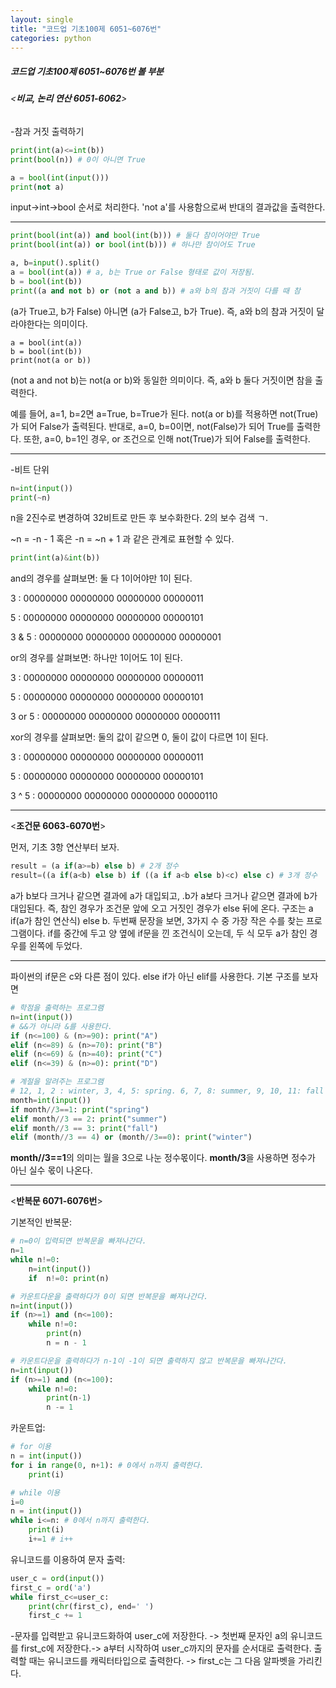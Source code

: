 ```yaml
---
layout: single
title: "코드업 기초100제 6051~6076번"
categories: python
---
```




##### 코드업 기초100제 6051~6076번 볼 부분



###### <**비교, 논리 연산 6051-6062**> 

-참과 거짓 출력하기

```python
print(int(a)<=int(b))
print(bool(n)) # 0이 아니면 True
```

```python
a = bool(int(input()))
print(not a)
```

input->int->bool 순서로 처리한다.  'not a'를 사용함으로써 반대의 결과값을 출력한다.

----



```python
print(bool(int(a)) and bool(int(b))) # 둘다 참이어야만 True
print(bool(int(a)) or bool(int(b))) # 하나만 참이어도 True
```

```python
a, b=input().split()
a = bool(int(a)) # a, b는 True or False 형태로 값이 저장됨.
b = bool(int(b))
print((a and not b) or (not a and b)) # a와 b의 참과 거짓이 다를 때 참
```

(a가 True고, b가 False) 아니면 (a가 False고, b가 True). 즉, a와 b의 참과 거짓이 달라야한다는 의미이다. 

```
a = bool(int(a))
b = bool(int(b))
print(not(a or b))
```

(not a and not b)는 not(a or b)와 동일한 의미이다. 즉, a와 b 둘다 거짓이면 참을 출력한다.

예를 들어, a=1, b=2면 a=True, b=True가 된다. not(a or b)를 적용하면 not(True)가 되어 False가 출력된다. 반대로, a=0, b=0이면, not(False)가 되어 True를 출력한다. 또한, a=0, b=1인 경우, or 조건으로 인해 not(True)가 되어 False를 출력한다.

----

-비트 단위

```python
n=int(input())
print(~n)
```

n을 2진수로 변경하여 32비트로 만든 후 보수화한다. 2의 보수 검색 ㄱ.

~n = -n - 1 혹은 -n = ~n + 1 과 같은 관계로 표현할 수 있다.

```python
print(int(a)&int(b))
```

and의 경우를 살펴보면: 둘 다 1이어야만 1이 된다.

3    : 00000000 00000000 00000000 00000011

5    : 00000000 00000000 00000000 00000101

3 & 5 : 00000000 00000000 00000000 00000001

or의 경우를 살펴보면: 하나만 1이어도 1이 된다.

3   : 00000000 00000000 00000000 00000011

5   : 00000000 00000000 00000000 00000101

3 or 5 : 00000000 00000000 00000000 00000111

xor의 경우를 살펴보면: 둘의 값이 같으면 0, 둘이 값이 다르면 1이 된다.

3    : 00000000 00000000 00000000 00000011

5    : 00000000 00000000 00000000 00000101

3 ^ 5 : 00000000 00000000 00000000 00000110

----



<**조건문 6063-6070번**>

먼저, 기초 3항 연산부터 보자.

```python
result = (a if(a>=b) else b) # 2개 정수
result=((a if(a<b) else b) if ((a if a<b else b)<c) else c) # 3개 정수
```

a가 b보다 크거나 같으면 결과에 a가 대입되고, .b가 a보다 크거나 같으면 결과에 b가 대입된다. 즉, 참인 경우가 조건문 앞에 오고 거짓인 경우가 else 뒤에 온다. 구조는 a if(a가 참인 연산식) else b. 두번째 문장을 보면, 3가지 수 중 가장 작은 수를 찾는 프로그램이다. if를 중간에 두고 양 옆에 if문을 낀 조건식이 오는데, 두 식 모두 a가 참인 경우를 왼쪽에 두었다. 

----

파이썬의 if문은 c와 다른 점이 있다. else if가 아닌 elif를 사용한다.  기본 구조를 보자면

```python
# 학점을 출력하는 프로그램
n=int(input())
# &&가 아니라 &를 사용한다.
if (n<=100) & (n>=90): print("A") 
elif (n<=89) & (n>=70): print("B")
elif (n<=69) & (n>=40): print("C")
elif (n<=39) & (n>=0): print("D")
```

```python
# 계절을 알려주는 프로그램
# 12, 1, 2 : winter, 3, 4, 5: spring. 6, 7, 8: summer, 9, 10, 11: fall 
month=int(input())
if month//3==1: print("spring") 
elif month//3 == 2: print("summer")
elif month//3 == 3: print("fall")
elif (month//3 == 4) or (month//3==0): print("winter")
```

**month//3==1**의 의미는 월을 3으로 나눈 정수몫이다. **month/3**을 사용하면 정수가 아닌 실수 몫이 나온다.

----



<**반복문 6071-6076번**>

기본적인 반복문:

```python
# n=0이 입력되면 반복문을 빠져나간다.
n=1
while n!=0:
    n=int(input())
    if  n!=0: print(n) 
```

```python
# 카운트다운을 출력하다가 0이 되면 반복문을 빠져나간다.
n=int(input())
if (n>=1) and (n<=100):
    while n!=0:
        print(n)
        n = n - 1  
```

```python
# 카운트다운을 출력하다가 n-1이 -1이 되면 출력하지 않고 반복문을 빠져나간다. 
n=int(input())
if (n>=1) and (n<=100):
    while n!=0:
        print(n-1)
        n -= 1
```

카운트업:

```python
# for 이용
n = int(input())
for i in range(0, n+1): # 0에서 n까지 출력한다.
    print(i)
```

```python
# while 이용
i=0
n = int(input())
while i<=n: # 0에서 n까지 출력한다.
    print(i)
    i+=1 # i++
```

유니코드를 이용하여 문자 출력:

```python
user_c = ord(input())
first_c = ord('a') 
while first_c<=user_c:
    print(chr(first_c), end=' ')
    first_c += 1
```

-문자를 입력받고 유니코드화하여 user_c에 저장한다. -> 첫번째 문자인 a의 유니코드를 first_c에 저장한다.-> a부터 시작하여 user_c까지의 문자를 순서대로 출력한다. 출력할 때는 유니코드를 캐릭터타입으로 출력한다. -> first_c는 그 다음 알파벳을 가리킨다.

